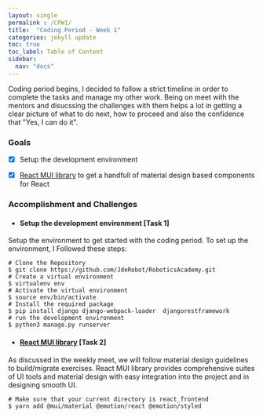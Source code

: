 ```yaml
---
layout: single
permalink : /CPW1/
title:  "Coding Period - Week 1"
categories: jekyll update
toc: true
toc_label: Table of Content
sidebar:
  nav: "docs"
---
```

Coding period begins, I decided to follow a strict timeline in order to complete the tasks and manage my other work. Being on meet with the mentors and disucssing the challenges with them helps a lot in getting a clear picture of what to do next, how to proceed and also the confidence that "Yes, I can do it".
### Goals

- [x] Setup the development environment

- [x] [React MUI library](https://mui.com/) to get a handfull of material design based components for React


### Accomplishment and Challenges 


* #### Setup the development environment \[Task 1\]

Setup the environment to get started with the coding period. To set up the environment, I Followed these steps:

```shell
# Clone the Repository 
$ git clone https://github.com/JdeRobot/RoboticsAcademy.git
# Create a virtual environment
$ virtualenv env
# Activate the virtual environment
$ source env/bin/activate
# Install the required package
$ pip install django django-webpack-loader  djangorestframework 
# run the development environment
$ python3 manage.py runserver
```

* #### [React MUI library](https://mui.com/) \[Task 2\]

As discussed in the weekly meet, we will follow material design guidelines to build/migrate exercises. React MUI library provides comprehensive suites of UI tools and material design with easy integration into the project and in designing smooth UI.

```shell
# Make sure that your current directory is react_frontend
$ yarn add @mui/material @emotion/react @emotion/styled
```


